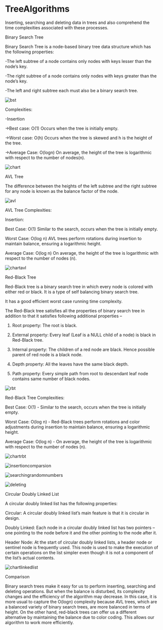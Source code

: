 # TreeAlgorithms
Inserting, searching and deleting data in trees and also comprehend the time complexities associated with these processes.

Binary Search Tree

Binary Search Tree is a node-based binary tree data structure which has the following properties:

-The left subtree of a node contains only nodes with keys lesser than the node’s key.

-The right subtree of a node contains only nodes with keys greater than the node’s key.

-The left and right subtree each must also be a binary search tree.

![bst](https://github.com/nartankaplan/TreeAlgorithms/assets/162456788/c80d8aa9-74c0-4206-803f-a6e83fe1aa2b)

Complexities:

-Insertion

→Best case: O(1) Occurs when the tree is initially empty.

→Worst case: O(h) Occurs when the tree is skewed and h is the height of the tree.

→Average Case: O(logn) On average, the height of the tree is logarithmic with respect to the number 
of nodes(n).

![chart](https://github.com/nartankaplan/TreeAlgorithms/assets/162456788/f08950ef-09e4-4b4d-ad12-4c0b42213111)

AVL Tree

The difference between the heights of the left subtree and the right subtree for any node is known as the 
balance factor of the node.

![avl](https://github.com/nartankaplan/TreeAlgorithms/assets/162456788/e5219d12-eed4-4445-bcd8-5925c5fe7225)

AVL Tree Complexities:

Insertion:

Best Case: O(1)  Similar to the search, occurs when the tree is initially empty.

Worst Case: O(log n) AVL trees perform rotations during insertion to maintain balance, ensuring a 
logarithmic height.

Average Case: O(log n)  On average, the height of the tree is logarithmic with respect to the number 
of nodes (n).

![chartavl](https://github.com/nartankaplan/TreeAlgorithms/assets/162456788/e11548ef-9b4d-4de0-bf9b-ada357e449ef)


Red-Black Tree

Red-Black tree is a binary search tree in which every node is colored with either red or black. It is a type of self balancing binary search tree. 

It has a good efficient worst case running time complexity.

The Red-Black tree satisfies all the properties of binary search tree in addition to that it satisfies following additional properties –

1. Root property: The root is black.

2. External property: Every leaf (Leaf is a NULL child of a node) is black in Red-Black tree.

3. Internal property: The children of a red node are black. Hence possible parent of red node is a black node.

4. Depth property: All the leaves have the same black depth.

5. Path property: Every simple path from root to descendant leaf node contains same number of black nodes.

![rbt](https://github.com/nartankaplan/TreeAlgorithms/assets/162456788/15880636-a9cd-4e7b-a071-868e87fb0be6)

Red-Black Tree Complexities:

Best Case: O(1) - Similar to the search, occurs when the tree is initially empty.

Worst Case: O(log n) - Red-Black trees perform rotations and color adjustments during insertion to maintain balance, ensuring a logarithmic 
height.

Average Case: O(log n) - On average, the height of the tree is logarithmic with respect to the number of nodes (n).


![chartrbt](https://github.com/nartankaplan/TreeAlgorithms/assets/162456788/b466926c-02e6-4c3a-a49b-21d51ef487af)

![insertioncomparsion](https://github.com/nartankaplan/TreeAlgorithms/assets/162456788/ef7c2061-40e6-4f7a-b6e8-569b6b77d1b4)


![searchingrandomnumbers](https://github.com/nartankaplan/TreeAlgorithms/assets/162456788/8eff1b9c-1aa1-486b-9544-71d37c1655e7)


![deleting](https://github.com/nartankaplan/TreeAlgorithms/assets/162456788/1b0bc353-e82c-42ea-93e5-b9ce78c34292)


Circular Doubly Linked List

A circular doubly linked list has the following properties:

Circular: A circular doubly linked list’s main feature is that it is circular in design.

Doubly Linked: Each node in a circular doubly linked list has two pointers – one pointing to the node 
before it and the other pointing to the node after it.

Header Node: At the start of circular doubly linked lists, a header node or sentinel node is frequently 
used. This node is used to make the execution of certain operations on the list simpler even though it 
is not a component of the list’s actual contents.


![chartlinkedlist](https://github.com/nartankaplan/TreeAlgorithms/assets/162456788/1764cb1b-a1fc-401d-bd05-7c29e878d500)


Comparison

Binary search trees make it easy for us to perform inserting, searching and deleting operations. But 
when the balance is disturbed, its complexity changes and the efficiency of the algorithm may 
decrease. In this case, it is more usual to capture the O(logn) complexity because AVL trees, which are 
a balanced variety of binary search trees, are more balanced in terms of height. On the other hand, 
red-black trees can offer us a different alternative by maintaining the balance due to color coding. 
This allows our algorithm to work more efficiently.



